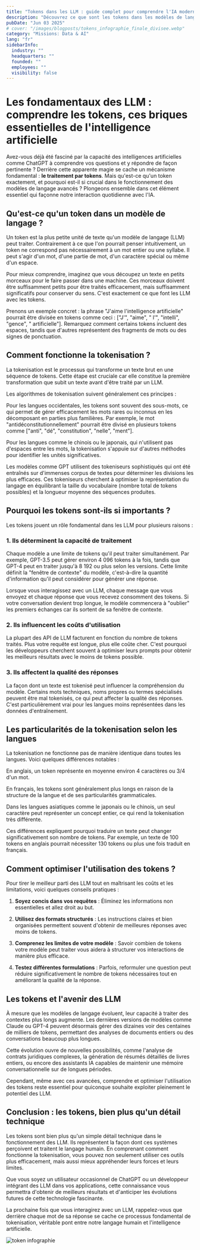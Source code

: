 ```yaml
---
title: "Tokens dans les LLM : guide complet pour comprendre l'IA moderne"
description: "Découvrez ce que sont les tokens dans les modèles de langage (LLM), pourquoi ils sont essentiels et comment ils influencent les performances de l'IA. Guide accessible pour tous"
pubDate: "Jun 03 2025"
# cover: "/images/blogposts/tokens_infographie_finale_divisee.webp"
category: "Missions: Data & AI"
lang: "fr"
sidebarInfo:
  industry: ""
  headquarters: ""
  founded: ""
  employees: ""
  visibility: false
---
```


# Les fondamentaux des LLM : comprendre les tokens, ces briques essentielles de l'intelligence artificielle

Avez-vous déjà été fasciné par la capacité des intelligences artificielles comme ChatGPT à comprendre vos questions et y répondre de façon pertinente ? Derrière cette apparente magie se cache un mécanisme fondamental : **le traitement par tokens**. Mais qu'est-ce qu'un token exactement, et pourquoi est-il si crucial dans le fonctionnement des modèles de langage avancés ? Plongeons ensemble dans cet élément essentiel qui façonne notre interaction quotidienne avec l'IA.

## Qu'est-ce qu'un token dans un modèle de langage ?

Un token est la plus petite unité de texte qu'un modèle de langage (LLM) peut traiter. Contrairement à ce que l'on pourrait penser intuitivement, un token ne correspond pas nécessairement à un mot entier ou une syllabe. Il peut s'agir d'un mot, d'une partie de mot, d'un caractère spécial ou même d'un espace.

Pour mieux comprendre, imaginez que vous découpez un texte en petits morceaux pour le faire passer dans une machine. Ces morceaux doivent être suffisamment petits pour être traités efficacement, mais suffisamment significatifs pour conserver du sens. C'est exactement ce que font les LLM avec les tokens.

Prenons un exemple concret : la phrase "J'aime l'intelligence artificielle" pourrait être divisée en tokens comme ceci : ["J'", "aime", " l'", "intelli", "gence", " artificielle"]. Remarquez comment certains tokens incluent des espaces, tandis que d'autres représentent des fragments de mots ou des signes de ponctuation.

## Comment fonctionne la tokenisation ?

La tokenisation est le processus qui transforme un texte brut en une séquence de tokens. Cette étape est cruciale car elle constitue la première transformation que subit un texte avant d'être traité par un LLM.

Les algorithmes de tokenisation suivent généralement ces principes :

Pour les langues occidentales, les tokens sont souvent des sous-mots, ce qui permet de gérer efficacement les mots rares ou inconnus en les décomposant en parties plus familières. Par exemple, le mot "antidéconstitutionnellement" pourrait être divisé en plusieurs tokens comme ["anti", "dé", "constitution", "nelle", "ment"].

Pour les langues comme le chinois ou le japonais, qui n'utilisent pas d'espaces entre les mots, la tokenisation s'appuie sur d'autres méthodes pour identifier les unités significatives.

Les modèles comme GPT utilisent des tokeniseurs sophistiqués qui ont été entraînés sur d'immenses corpus de textes pour déterminer les divisions les plus efficaces. Ces tokeniseurs cherchent à optimiser la représentation du langage en équilibrant la taille du vocabulaire (nombre total de tokens possibles) et la longueur moyenne des séquences produites.

## Pourquoi les tokens sont-ils si importants ?

Les tokens jouent un rôle fondamental dans les LLM pour plusieurs raisons :

### 1. Ils déterminent la capacité de traitement

Chaque modèle a une limite de tokens qu'il peut traiter simultanément. Par exemple, GPT-3.5 peut gérer environ 4 096 tokens à la fois, tandis que GPT-4 peut en traiter jusqu'à 8 192 ou plus selon les versions. Cette limite définit la "fenêtre de contexte" du modèle, c'est-à-dire la quantité d'information qu'il peut considérer pour générer une réponse.

Lorsque vous interagissez avec un LLM, chaque message que vous envoyez et chaque réponse que vous recevez consomment des tokens. Si votre conversation devient trop longue, le modèle commencera à "oublier" les premiers échanges car ils sortent de sa fenêtre de contexte.

### 2. Ils influencent les coûts d'utilisation

La plupart des API de LLM facturent en fonction du nombre de tokens traités. Plus votre requête est longue, plus elle coûte cher. C'est pourquoi les développeurs cherchent souvent à optimiser leurs prompts pour obtenir les meilleurs résultats avec le moins de tokens possible.

### 3. Ils affectent la qualité des réponses

La façon dont un texte est tokenisé peut influencer la compréhension du modèle. Certains mots techniques, noms propres ou termes spécialisés peuvent être mal tokenisés, ce qui peut affecter la qualité des réponses. C'est particulièrement vrai pour les langues moins représentées dans les données d'entraînement.

## Les particularités de la tokenisation selon les langues

La tokenisation ne fonctionne pas de manière identique dans toutes les langues. Voici quelques différences notables :

En anglais, un token représente en moyenne environ 4 caractères ou 3/4 d'un mot.

En français, les tokens sont généralement plus longs en raison de la structure de la langue et de ses particularités grammaticales.

Dans les langues asiatiques comme le japonais ou le chinois, un seul caractère peut représenter un concept entier, ce qui rend la tokenisation très différente.

Ces différences expliquent pourquoi traduire un texte peut changer significativement son nombre de tokens. Par exemple, un texte de 100 tokens en anglais pourrait nécessiter 130 tokens ou plus une fois traduit en français.

## Comment optimiser l'utilisation des tokens ?

Pour tirer le meilleur parti des LLM tout en maîtrisant les coûts et les limitations, voici quelques conseils pratiques :

1. **Soyez concis dans vos requêtes** : Éliminez les informations non essentielles et allez droit au but.

2. **Utilisez des formats structurés** : Les instructions claires et bien organisées permettent souvent d'obtenir de meilleures réponses avec moins de tokens.

3. **Comprenez les limites de votre modèle** : Savoir combien de tokens votre modèle peut traiter vous aidera à structurer vos interactions de manière plus efficace.

4. **Testez différentes formulations** : Parfois, reformuler une question peut réduire significativement le nombre de tokens nécessaires tout en améliorant la qualité de la réponse.

## Les tokens et l'avenir des LLM

À mesure que les modèles de langage évoluent, leur capacité à traiter des contextes plus longs augmente. Les dernières versions de modèles comme Claude ou GPT-4 peuvent désormais gérer des dizaines voir des centaines de milliers de tokens, permettant des analyses de documents entiers ou des conversations beaucoup plus longues.

Cette évolution ouvre de nouvelles possibilités, comme l'analyse de contrats juridiques complexes, la génération de résumés détaillés de livres entiers, ou encore des assistants IA capables de maintenir une mémoire conversationnelle sur de longues périodes.

Cependant, même avec ces avancées, comprendre et optimiser l'utilisation des tokens reste essentiel pour quiconque souhaite exploiter pleinement le potentiel des LLM.

## Conclusion : les tokens, bien plus qu'un détail technique

Les tokens sont bien plus qu'un simple détail technique dans le fonctionnement des LLM. Ils représentent la façon dont ces systèmes perçoivent et traitent le langage humain. En comprenant comment fonctionne la tokenisation, vous pouvez non seulement utiliser ces outils plus efficacement, mais aussi mieux appréhender leurs forces et leurs limites.

Que vous soyez un utilisateur occasionnel de ChatGPT ou un développeur intégrant des LLM dans vos applications, cette connaissance vous permettra d'obtenir de meilleurs résultats et d'anticiper les évolutions futures de cette technologie fascinante.

La prochaine fois que vous interagirez avec un LLM, rappelez-vous que derrière chaque mot de sa réponse se cache ce processus fondamental de tokenisation, véritable pont entre notre langage humain et l'intelligence artificielle.

![token infographie](/images/blogposts/tokens_infographie_finale_divisee.webp)